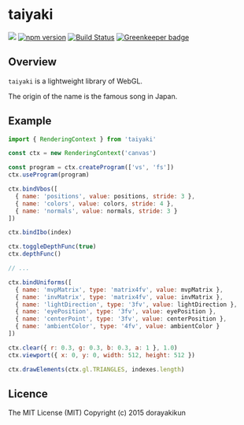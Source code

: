 # taiyaki

[![](http://img.shields.io/npm/dm/taiyaki.svg)](https://www.npmjs.org/package/taiayaki) 
[![npm version](https://badge.fury.io/js/taiyaki.svg)](https://www.npmjs.com/package/taiyaki) 
[![Build Status](https://travis-ci.org/dorayakikun/taiyaki.svg?branch=master)](https://travis-ci.org/dorayakikun/taiyaki)
[![Greenkeeper badge](https://badges.greenkeeper.io/dorayakikun/taiyaki.svg)](https://greenkeeper.io/)

## Overview

`taiyaki` is a lightweight library of WebGL.

The origin of the name is the famous song in Japan.

## Example

``` js
import { RenderingContext } from 'taiyaki'

const ctx = new RenderingContext('canvas')

const program = ctx.createProgram(['vs', 'fs'])
ctx.useProgram(program)

ctx.bindVbos([
  { name: 'positions', value: positions, stride: 3 },
  { name: 'colors', value: colors, stride: 4 },
  { name: 'normals', value: normals, stride: 3 }
])

ctx.bindIbo(index)

ctx.toggleDepthFunc(true)
ctx.depthFunc()

// ...

ctx.bindUniforms([
  { name: 'mvpMatrix', type: 'matrix4fv', value: mvpMatrix },
  { name: 'invMatrix', type: 'matrix4fv', value: invMatrix },
  { name: 'lightDirection', type: '3fv', value: lightDirection },
  { name: 'eyePosition', type: '3fv', value: eyePosition },
  { name: 'centerPoint', type: '3fv', value: centerPosition },
  { name: 'ambientColor', type: '4fv', value: ambientColor }
])

ctx.clear({ r: 0.3, g: 0.3, b: 0.3, a: 1 }, 1.0)
ctx.viewport({ x: 0, y: 0, width: 512, height: 512 })

ctx.drawElements(ctx.gl.TRIANGLES, indexes.length)

```

## Licence

The MIT License (MIT) Copyright (c) 2015 dorayakikun
